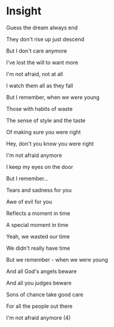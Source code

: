 # Insight

Guess the dream always end

They don't rise up just descend

But I don't care anymore

I've lost the will to want more

I'm not afraid, not at all

I watch them all as they fall

But I remember, when we were young



Those with habits of waste

The sense of style and the taste

Of making sure you were right

Hey, don't you know you were right

I'm not afraid anymore

I keep my eyes on the door

But I remember...



Tears and sadness for you

Awe of evil for you

Reflects a moment in time

A special moment in time

Yeah, we wasted our time

We didn't really have time

But we remember - when we were young



And all God's angels beware

And all you judges beware

Sons of chance take good care

For all the people out there

I'm not afraid anymore (4)







